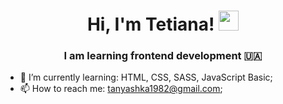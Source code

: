 <h1 align="center">Hi, I'm  Tetiana!   
<img src="https://github.com/blackcater/blackcater/raw/main/images/Hi.gif" height="32"/></h1>
<h3 align="center">I am learning frontend development &#127482;&#127462; </h3>


- 🌱 I’m currently learning: HTML, CSS, SASS, JavaScript Basic;
- 📫 How to reach me: tanyashka1982@gmail.com;
